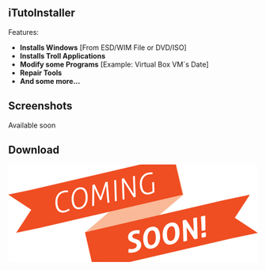 ## iTutoInstaller

Features:

* **Installs Windows** [From ESD/WIM File or DVD/ISO]
* **Installs Troll Applications**
* **Modify some Programs** [Example: Virtual Box VM´s Date]
* **Repair Tools**
* **And some more...**



## Screenshots

Available soon



## Download

![Image](https://raw.githubusercontent.com/tutorian/tutorian.github.io/master/Images/Coming-Soon-PNG-830x323.png)

